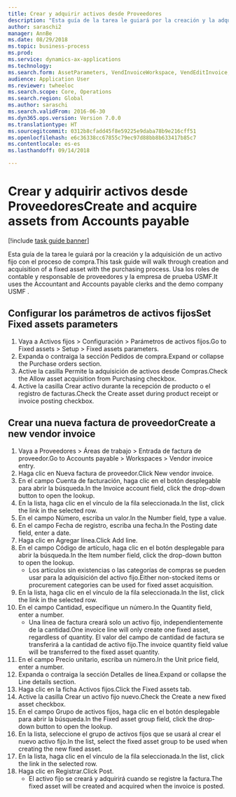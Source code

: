 ```yaml
--- 
title: Crear y adquirir activos desde Proveedores
description: "Esta guía de la tarea le guiará por la creación y la adquisición de un activo fijo con el proceso de compra."
author: saraschi2
manager: AnnBe
ms.date: 08/29/2018
ms.topic: business-process
ms.prod: 
ms.service: dynamics-ax-applications
ms.technology: 
ms.search.form: AssetParameters, VendInvoiceWorkspace, VendEditInvoice, VendTableLookup, InventItemIdLookupSimple, AssetTable
audience: Application User
ms.reviewer: twheeloc
ms.search.scope: Core, Operations
ms.search.region: Global
ms.author: saraschi
ms.search.validFrom: 2016-06-30
ms.dyn365.ops.version: Version 7.0.0
ms.translationtype: HT
ms.sourcegitcommit: 0312b8cfadd45f8e59225e9daba78b9e216cff51
ms.openlocfilehash: e6c36338cc67855c79ec97d88bb8b633417b85c7
ms.contentlocale: es-es
ms.lasthandoff: 09/14/2018

---
```

# <a name="create-and-acquire-assets-from-accounts-payable"></a><span data-ttu-id="23ba5-103">Crear y adquirir activos desde Proveedores</span><span class="sxs-lookup"><span data-stu-id="23ba5-103">Create and acquire assets from Accounts payable</span></span>

[!include [task guide banner](../../includes/task-guide-banner.md)]

<span data-ttu-id="23ba5-104">Esta guía de la tarea le guiará por la creación y la adquisición de un activo fijo con el proceso de compra.</span><span class="sxs-lookup"><span data-stu-id="23ba5-104">This task guide will walk through creation and acquisition of a fixed asset with the purchasing process.</span></span>  <span data-ttu-id="23ba5-105">Usa los roles de contable y responsable de proveedores y la empresa de prueba USMF.</span><span class="sxs-lookup"><span data-stu-id="23ba5-105">It uses the Accountant and Accounts payable clerks and the demo company USMF .</span></span>


## <a name="set-fixed-assets-parameters"></a><span data-ttu-id="23ba5-106">Configurar los parámetros de activos fijos</span><span class="sxs-lookup"><span data-stu-id="23ba5-106">Set Fixed assets parameters</span></span>
1. <span data-ttu-id="23ba5-107">Vaya a Activos fijos > Configuración > Parámetros de activos fijos.</span><span class="sxs-lookup"><span data-stu-id="23ba5-107">Go to Fixed assets > Setup > Fixed assets parameters.</span></span>
2. <span data-ttu-id="23ba5-108">Expanda o contraiga la sección Pedidos de compra.</span><span class="sxs-lookup"><span data-stu-id="23ba5-108">Expand or collapse the Purchase orders section.</span></span>
3. <span data-ttu-id="23ba5-109">Active la casilla Permite la adquisición de activos desde Compras.</span><span class="sxs-lookup"><span data-stu-id="23ba5-109">Check the Allow asset acquisition from Purchasing checkbox.</span></span>
4. <span data-ttu-id="23ba5-110">Active la casilla Crear activo durante la recepción de producto o el registro de facturas.</span><span class="sxs-lookup"><span data-stu-id="23ba5-110">Check the Create asset during product receipt or invoice posting checkbox.</span></span>

## <a name="create-a-new-vendor-invoice"></a><span data-ttu-id="23ba5-111">Crear una nueva factura de proveedor</span><span class="sxs-lookup"><span data-stu-id="23ba5-111">Create a new vendor invoice</span></span>
1. <span data-ttu-id="23ba5-112">Vaya a Proveedores > Áreas de trabajo > Entrada de factura de proveedor.</span><span class="sxs-lookup"><span data-stu-id="23ba5-112">Go to Accounts payable > Workspaces > Vendor invoice entry.</span></span>
2. <span data-ttu-id="23ba5-113">Haga clic en Nueva factura de proveedor.</span><span class="sxs-lookup"><span data-stu-id="23ba5-113">Click New vendor invoice.</span></span>
3. <span data-ttu-id="23ba5-114">En el campo Cuenta de facturación, haga clic en el botón desplegable para abrir la búsqueda.</span><span class="sxs-lookup"><span data-stu-id="23ba5-114">In the Invoice account field, click the drop-down button to open the lookup.</span></span>
4. <span data-ttu-id="23ba5-115">En la lista, haga clic en el vínculo de la fila seleccionada.</span><span class="sxs-lookup"><span data-stu-id="23ba5-115">In the list, click the link in the selected row.</span></span>
5. <span data-ttu-id="23ba5-116">En el campo Número, escriba un valor.</span><span class="sxs-lookup"><span data-stu-id="23ba5-116">In the Number field, type a value.</span></span>
6. <span data-ttu-id="23ba5-117">En el campo Fecha de registro, escriba una fecha.</span><span class="sxs-lookup"><span data-stu-id="23ba5-117">In the Posting date field, enter a date.</span></span>
7. <span data-ttu-id="23ba5-118">Haga clic en Agregar línea.</span><span class="sxs-lookup"><span data-stu-id="23ba5-118">Click Add line.</span></span>
8. <span data-ttu-id="23ba5-119">En el campo Código de artículo, haga clic en el botón desplegable para abrir la búsqueda.</span><span class="sxs-lookup"><span data-stu-id="23ba5-119">In the Item number field, click the drop-down button to open the lookup.</span></span>
    * <span data-ttu-id="23ba5-120">Los artículos sin existencias o las categorías de compras se pueden usar para la adquisición del activo fijo.</span><span class="sxs-lookup"><span data-stu-id="23ba5-120">Either non-stocked items or procurement categories can be used for fixed asset acquisition.</span></span>  
9. <span data-ttu-id="23ba5-121">En la lista, haga clic en el vínculo de la fila seleccionada.</span><span class="sxs-lookup"><span data-stu-id="23ba5-121">In the list, click the link in the selected row.</span></span>
10. <span data-ttu-id="23ba5-122">En el campo Cantidad, especifique un número.</span><span class="sxs-lookup"><span data-stu-id="23ba5-122">In the Quantity field, enter a number.</span></span>
    * <span data-ttu-id="23ba5-123">Una línea de factura creará solo un activo fijo, independientemente de la cantidad.</span><span class="sxs-lookup"><span data-stu-id="23ba5-123">One invoice line will only create one fixed asset, regardless of quantity.</span></span>  <span data-ttu-id="23ba5-124">El valor del campo de cantidad de factura se transferirá a la cantidad de activo fijo.</span><span class="sxs-lookup"><span data-stu-id="23ba5-124">The invoice quantity field value will be transferred to the fixed asset quantity.</span></span>  
11. <span data-ttu-id="23ba5-125">En el campo Precio unitario, escriba un número.</span><span class="sxs-lookup"><span data-stu-id="23ba5-125">In the Unit price field, enter a number.</span></span>
12. <span data-ttu-id="23ba5-126">Expanda o contraiga la sección Detalles de línea.</span><span class="sxs-lookup"><span data-stu-id="23ba5-126">Expand or collapse the Line details section.</span></span>
13. <span data-ttu-id="23ba5-127">Haga clic en la ficha Activos fijos.</span><span class="sxs-lookup"><span data-stu-id="23ba5-127">Click the Fixed assets tab.</span></span>
14. <span data-ttu-id="23ba5-128">Active la casilla Crear un activo fijo nuevo.</span><span class="sxs-lookup"><span data-stu-id="23ba5-128">Check the Create a new fixed asset checkbox.</span></span>
15. <span data-ttu-id="23ba5-129">En el campo Grupo de activos fijos, haga clic en el botón desplegable para abrir la búsqueda.</span><span class="sxs-lookup"><span data-stu-id="23ba5-129">In the Fixed asset group field, click the drop-down button to open the lookup.</span></span>
16. <span data-ttu-id="23ba5-130">En la lista, seleccione el grupo de activos fijos que se usará al crear el nuevo activo fijo.</span><span class="sxs-lookup"><span data-stu-id="23ba5-130">In the list, select the fixed asset group to be used when creating the new fixed asset.</span></span>
17. <span data-ttu-id="23ba5-131">En la lista, haga clic en el vínculo de la fila seleccionada.</span><span class="sxs-lookup"><span data-stu-id="23ba5-131">In the list, click the link in the selected row.</span></span>
18. <span data-ttu-id="23ba5-132">Haga clic en Registrar.</span><span class="sxs-lookup"><span data-stu-id="23ba5-132">Click Post.</span></span>
    * <span data-ttu-id="23ba5-133">El activo fijo se creará y adquirirá cuando se registre la factura.</span><span class="sxs-lookup"><span data-stu-id="23ba5-133">The fixed asset will be created and acquired when the invoice is posted.</span></span>  


